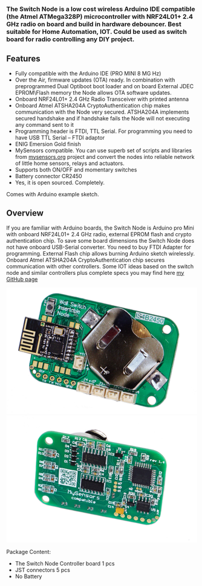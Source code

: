 

### The Switch Node is a low cost wireless Arduino IDE compatible (the Atmel ATMega328P) microcontroller with NRF24L01+ 2.4 GHz radio on board and build in hardware debouncer. Best suitable for Home Automation, IOT. Could be used as switch board for radio controlling any DIY project.

## Features
- Fully compatible with the Arduino IDE (PRO MINI 8 MG Hz)
- Over the Air, firmware updates (OTA) ready. In combination with preprogrammed Dual Optiboot boot loader and on board External JDEC  EPROM\Flash memory the Node allows OTA software updates.
- Onboard NRF24L01+ 2.4 GHz Radio Transceiver with printed antenna
- Onboard Atmel ATSHA204A CryptoAuthentication chip makes communication with the Node very secured. ATSHA204A implements secured handshake and if handshake fails the Node will not executing any command sent to it
- Programming header is FTDI, TTL Serial. For programming you need to have USB TTL Serial – FTDI adaptor
- ENIG Emersion Gold finish
- MySensors compatible. You can use superb set of scripts and libraries from [mysensors.org](http://www.mysensors.org) project  and convert the nodes into reliable network of little home sensors, relays and actuators.
- Supports both ON/OFF and momentary switches 
- Battery connector CR2450
- Yes, it is open sourced. Completely.

Comes with Arduino example sketch.

## Overview
If you are familiar with Arduino boards, the Switch Node is Arduino pro Mini with onboard NRF24L01+ 2.4 GHz radio, external EPROM flash and crypto authentication chip. To save some board dimensions the Switch Node does not have onboard USB-Serial converter. You need to buy FTDI Adapter for programming. External Flash chip allows burning Arduino sketch wirelessly. Onboard Atmel ATSHA204A CryptoAuthentication chip secures communication with other controllers. Some IOT ideas based on the switch node and similar controllers plus complete specs you may find here [my GitHub page](https://github.com/EasySensors/SwitchNode)

![enter image description here](https://github.com/EasySensors/SwitchNodeNRF/blob/master/pics/swNRF.jpg?raw=true)
![enter image description here](https://github.com/EasySensors/SwitchNodeNRF/blob/master/pics/sw2.jpg?raw=true)

Package Content:
- The Switch Node Controller board 1 pcs  
- JST connectors 5 pcs  
- No Battery
